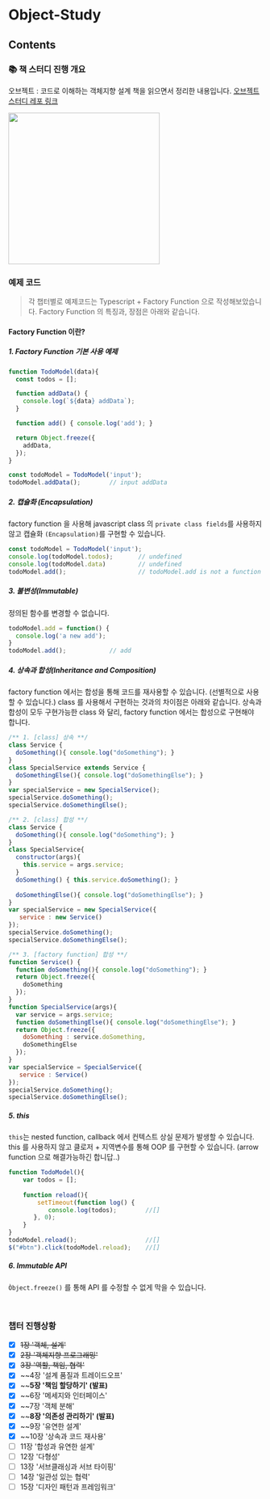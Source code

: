 # Object-Study

## Contents

### 📚 책 스터디 진행 개요

오브젝트 : 코드로 이해하는 객체지향 설계 책을 읽으면서 정리한 내용입니다. [오브젝트 스터디 레포 링크](https://github.com/techeer-sv/Object-Study/tree/Seoyeon)

<image src="./image/object.png" width="300" />

<br />

### 예제 코드
> 각 챕터별로 예제코드는 Typescript + Factory Function 으로 작성해보았습니다. Factory Function 의 특징과, 장점은 아래와 같습니다.

#### Factory Function 이란?
##### 1. Factory Function 기본 사용 예제
````js 
function TodoModel(data){
  const todos = [];

  function addData() {
    console.log(`${data} addData`);
  }

  function add() { console.log('add'); }

  return Object.freeze({
    addData,
  });
}

const todoModel = TodoModel('input');
todoModel.addData();        // input addData

````
##### 2. 캡슐화 (Encapsulation)
factory function 을 사용해 javascript class 의 `private class fields`를 사용하지 않고 캡슐화 `(Encapsulation)`를 구현할 수 있습니다.
```js
const todoModel = TodoModel('input');
console.log(todoModel.todos);       // undefined
console.log(todoModel.data)         // undefined
todoModel.add();                    // todoModel.add is not a function

```

##### 3. 불변성(Immutable)
정의된 함수를 변경할 수 없습니다.
```js
todoModel.add = function() {
  console.log('a new add');
}
todoModel.add();            // add
```

##### 4. 상속과 합성(Inheritance and Composition)
factory function 에서는 합성을 통해 코드를 재사용할 수 있습니다. (선별적으로 사용할 수 있습니다.) class 를 사용해서 구현하는 것과의 차이점은 아래와 같습니다. 상속과 합성이 모두 구현가능한 class 와 달리, factory function 에서는 합성으로 구현해야 합니다.
```js
/** 1. [class] 상속 **/
class Service {
  doSomething(){ console.log("doSomething"); }
}
class SpecialService extends Service {
  doSomethingElse(){ console.log("doSomethingElse"); }  
}
var specialService = new SpecialService();
specialService.doSomething();
specialService.doSomethingElse();

/** 2. [class] 합성 **/
class Service {
  doSomething(){ console.log("doSomething"); }
}
class SpecialService{
  constructor(args){
    this.service = args.service;
  }
  doSomething() { this.service.doSomething(); } 
  
  doSomethingElse(){ console.log("doSomethingElse"); }
}
var specialService = new SpecialService({
   service : new Service()
});
specialService.doSomething();
specialService.doSomethingElse();

/** 3. [factory function] 합성 **/
function Service() {
  function doSomething(){ console.log("doSomething"); }
  return Object.freeze({
    doSomething
  });
}
function SpecialService(args){
  var service = args.service;
  function doSomethingElse(){ console.log("doSomethingElse"); }
  return Object.freeze({
    doSomething : service.doSomething,
    doSomethingElse
  });
}
var specialService = SpecialService({
   service : Service()
});
specialService.doSomething();
specialService.doSomethingElse();

```

##### 5. this
`this`는 nested function, callback 에서 컨텍스트 상실 문제가 발생할 수 있습니다. this 를 사용하지 않고 클로저 + 지역변수를 통해 OOP 를 구현할 수 있습니다. (arrow function 으로 해결가능하긴 합니답..)
```js
function TodoModel(){
    var todos = [];
        
    function reload(){ 
        setTimeout(function log() { 
           console.log(todos);        //[]
       }, 0);
    }
}
todoModel.reload();                   //[]
$("#btn").click(todoModel.reload);    //[]
```

##### 6. Immutable API
`Òbject.freeze()` 를 통해 API 를 수정할 수 없게 막을 수 있습니다. 

<br/>

### 챕터 진행상황 

- [x] ~~1장 '객체, 설계'~~
- [x] ~~2장 '객체지향 프로그래밍'~~
- [x] ~~3장 '역할, 책임, 협력'~~
- [x] ~~4장 '설계 품질과 트레이드오프' 
- [x] ~~**5장 '책임 할당하기' (발표)**
- [x] ~~6장 '메세지와 인터페이스' 
- [x] ~~7장 '객체 분해' 
- [x] ~~**8장 '의존성 관리하기' (발표)**
- [x] ~~9장 '유연한 설계' 
- [x] ~~10장 '상속과 코드 재사용'
- [ ] 11장 '합성과 유연한 설계' 
- [ ] 12장 '다형성' 
- [ ] 13장 '서브클래싱과 서브 타이핑' 
- [ ] 14장 '일관성 있는 협력'
- [ ] 15장 '디자인 패턴과 프레임워크' 
